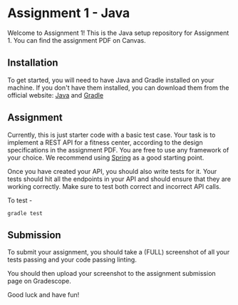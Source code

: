 # Assignment 1 - Java

Welcome to Assignment 1! This is the Java setup repository for Assignment 1. You can find the assignment PDF on Canvas.

## Installation

To get started, you will need to have Java and Gradle installed on your machine. If you don't have them installed, you can download them from the official website: [Java](https://www.oracle.com/java/technologies/javase/jdk17-archive-downloads.html) and [Gradle](https://gradle.org/install/)
## Assignment

Currently, this is just starter code with a basic test case. 
Your task is to implement a REST API for a fitness center, according to the design specifications in the assignment PDF. You are free to use any framework of your choice. We recommend using [Spring](https://spring.io/) as a good starting point.

Once you have created your API, you should also write tests for it. Your tests should hit all the endpoints in your API and should ensure that they are working correctly. Make sure to test both correct and incorrect API calls.


To test - 
```
gradle test
```

## Submission

To submit your assignment, you should take a (FULL) screenshot of all your tests passing and your code passing linting.

You should then upload your screenshot to the assignment submission page on Gradescope.

Good luck and have fun!
